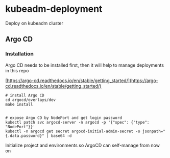 # kubeadm-deployment
Deploy on kubeadm cluster

## Argo CD

### Installation

Argo CD needs to be installed first, then it will help to manage deployments in this repo

[https://argo-cd.readthedocs.io/en/stable/getting_started/](https://argo-cd.readthedocs.io/en/stable/getting_started/)

```
# install Argo CD
cd argocd/overlays/dev
make install


# expose Argo CD by NodePort and get login password
kubectl patch svc argocd-server -n argocd -p '{"spec": {"type": "NodePort"}}'
kubectl -n argocd get secret argocd-initial-admin-secret -o jsonpath="{.data.password}" | base64 -d
```

Initialize project and environments so ArgoCD can self-manage from now on
